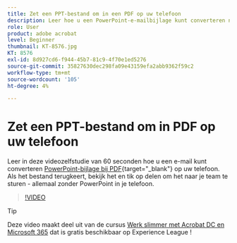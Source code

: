 ```yaml
---
title: Zet een PPT-bestand om in een PDF op uw telefoon
description: Leer hoe u een PowerPoint-e-mailbijlage kunt converteren naar PDF op uw telefoon
role: User
product: adobe acrobat
level: Beginner
thumbnail: KT-8576.jpg
KT: 8576
exl-id: 8d927cd6-f944-45b7-81c9-4f70e1ed5276
source-git-commit: 35827630dec298fa09e43159efa2abb9362f59c2
workflow-type: tm+mt
source-wordcount: '105'
ht-degree: 4%

---
```


# Zet een PPT-bestand om in PDF op uw telefoon

Leer in deze videozelfstudie van 60 seconden hoe u een e-mail kunt converteren [PowerPoint-bijlage bij PDF](https://www.adobe.com/nl/acrobat/online/ppt-to-pdf.html){target=&quot;_blank&quot;} op uw telefoon. Als het bestand terugkeert, bekijk het en tik op delen om het naar je team te sturen - allemaal zonder PowerPoint in je telefoon.

>[!VIDEO](https://video.tv.adobe.com/v/336366?hidetitle=true)

>[!TIP]
>
>Deze video maakt deel uit van de cursus [Werk slimmer met Acrobat DC en Microsoft 365](https://experienceleague.adobe.com/?recommended=Acrobat-U-1-2021.microsoft365) dat is gratis beschikbaar op Experience League !
